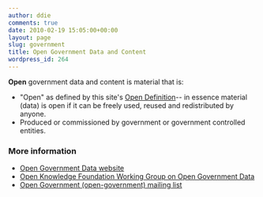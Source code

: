 ```yaml
---
author: ddie
comments: true
date: 2010-02-19 15:05:00+00:00
layout: page
slug: government
title: Open Government Data and Content
wordpress_id: 264
---
```


**Open** government data and content is material that is:

  * "Open" as defined by this site's [Open Definition](/od/{{site.od_current_version}}/en/)-- in essence material (data) is open if it can be freely used, reused and redistributed by anyone.
  * Produced or commissioned by government or government controlled entities.

### More information

  * [Open Government Data website](http://opengovernmentdata.org/)
  * [Open Knowledge Foundation Working Group on Open Government Data](http://wiki.okfn.org/wg/government)
  * [Open Government (open-government) mailing list](https://lists-archive.okfn.org/pipermail/open-government/)
